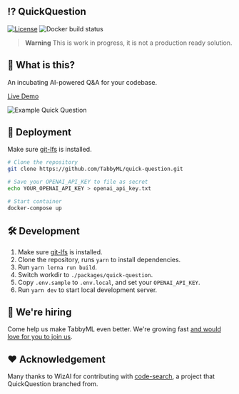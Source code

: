 ## ⁉️ QuickQuestion
[![License](https://img.shields.io/badge/License-Apache_2.0-blue.svg)](https://opensource.org/licenses/Apache-2.0)
![Docker build status](https://img.shields.io/github/actions/workflow/status/TabbyML/quick-question/docker.yml?label=docker%20image%20build)

> **Warning**
> This is work in progress, it is not a production ready solution.

## 🤔 What is this?

An incubating AI-powered Q&A for your codebase.

[Live Demo](https://quick-question.fly.dev)

![Example Quick Question](example-quick-question.png)

## 🚀 Deployment
Make sure [git-lfs](https://git-lfs.com/) is installed.

```bash
# Clone the repository
git clone https://github.com/TabbyML/quick-question.git

# Save your OPENAI_API_KEY to file as secret
echo YOUR_OPENAI_API_KEY > openai_api_key.txt

# Start container
docker-compose up
```

## 🛠️ Development
1. Make sure [git-lfs](https://git-lfs.com/) is installed.
2. Clone the repository, runs `yarn` to install dependencies.
3. Run `yarn lerna run build`.
4. Switch workdir to `./packages/quick-question`.
3. Copy `.env.sample` to `.env.local`, and set your `OPENAI_API_KEY`.
4. Run `yarn dev` to start local development server.

## 🙋 We're hiring
Come help us make TabbyML even better. We're growing fast [and would love for you to join us](https://tabbyml.notion.site/Careers-35b1a77f3d1743d9bae06b7d6d5b814a).

## ❤️ Acknowledgement

Many thanks to WizAI for contributing with [code-search](https://github.com/wizi-ai/code-search), a project that QuickQuestion branched from.
